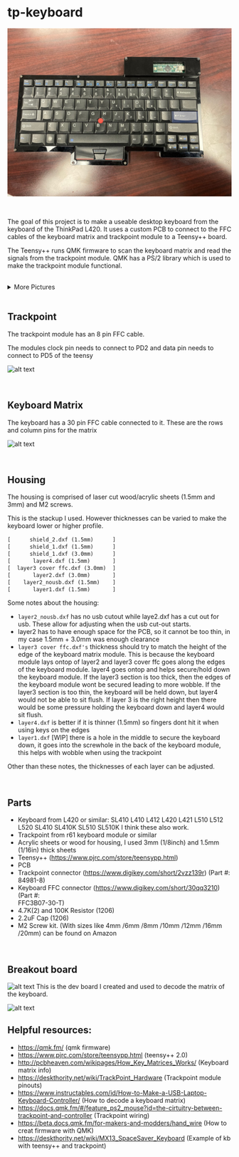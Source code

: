 # tp-keyboard
![alt text](images/img_top.jpeg)

<br>

The goal of this project is to make a useable desktop keyboard from the keyboard of the ThinkPad L420. It uses a custom PCB to connect to the FFC cables of the keyboard matrix and trackpoint module to a Teensy++ board.

The Teensy++ runs QMK firmware to scan the keyboard matrix and read the signals from the trackpoint module. QMK has a PS/2 library which is used to make the trackpoint module functional.

<br>

<details>
  <summary>More Pictures</summary>

  ![alt text](images/img_side1.jpeg)
  ![alt text](images/img_side2.jpeg)
  ![alt text](images/img_wood_proto.jpeg)
  
</details>  

<br>

## Trackpoint
The trackpoint module has an 8 pin FFC cable.

The modules clock pin needs to connect to PD2 and data pin needs to connect to PD5 of the teensy


![alt text](https://i.imgur.com/eAW1w8l.jpg?1)

<br>

## Keyboard Matrix
The keyboard has a 30 pin FFC cable connected to it. These are the rows and column pins for the matrix

![alt text](https://i.imgur.com/65hynYD.jpg?1)

<br>

## Housing
The housing is comprised of laser cut wood/acrylic sheets (1.5mm and 3mm) and M2 screws.

This is the stackup I used. However thicknesses can be varied to make the keyboard lower or higher profile.
```
[      shield_2.dxf (1.5mm)      ]
[      shield_1.dxf (1.5mm)      ]
[      shield_1.dxf (3.0mm)      ]
[       layer4.dxf (1.5mm)       ]
[  layer3 cover ffc.dxf (3.0mm)  ]
[       layer2.dxf (3.0mm)       ]
[    layer2_nousb.dxf (1.5mm)    ]
[       layer1.dxf (1.5mm)       ]
```
Some notes about the housing:
* ```layer2_nousb.dxf``` has no usb cutout while laye2.dxf has a cut out for usb. These allow for adjusting when the usb cut-out starts.
* layer2 has to have enough space for the PCB, so it cannot be too thin, in my case 1.5mm + 3.0mm was enough clearance
* ```layer3 cover ffc.dxf's``` thickness should try to match the height of the edge of the keyboard matrix module. This is because the keyboard module lays ontop of layer2 and layer3 cover ffc goes along the edges of the keyboard module. layer4 goes ontop and helps secure/hold down the keyboard module. If the layer3 section is too thick, then the edges of the keyboard module wont be secured leading to more wobble. If the layer3 section is too thin, the keyboard will be held down, but layer4 would not be able to sit flush. If layer 3 is the right height then there would be some pressure holding the keyboard down and layer4 would sit flush.
* ```layer4.dxf``` is better if it is thinner (1.5mm) so fingers dont hit it when using keys on the edges
* ```layer1.dxf``` [WIP] there is a hole in the middle to secure the keyboard down, it goes into the screwhole in the back of the keyboard module, this helps with wobble when using the trackpoint

Other than these notes, the thicknesses of each layer can be adjusted.

<br>

## Parts
* Keyboard from L420 or similar: SL410 L410 L412 L420 L421 L510 L512 L520 SL410 SL410K SL510 SL510K I think these also work.
* Trackpoint from r61 keyboard module or similar
* Acrylic sheets or wood for housing, I used 3mm (1/8inch) and 1.5mm (1/16in) thick sheets
* Teensy++ (https://www.pjrc.com/store/teensypp.html)
* PCB
* Trackpoint connector (https://www.digikey.com/short/2vzz139r) (Part #: 84981-8)
* Keyboard FFC connector (https://www.digikey.com/short/30qq3210) (Part #: 	
FFC3B07-30-T)
* 4.7K(2) and 100K Resistor (1206)
* 2.2uF Cap (1206)
* M2 Screw kit. (With sizes like 4mm /6mm /8mm /10mm /12mm /16mm /20mm) can be found on Amazon

<br>

## Breakout board
![alt text](https://i.imgur.com/ec5ur1S.jpg)
This is the dev board I created and used to decode the matrix of the keyboard.

![alt text](https://i.imgur.com/iDEyUDH.jpg)


## Helpful resources:
* https://qmk.fm/ (qmk firmware)
* https://www.pjrc.com/store/teensypp.html (teensy++ 2.0)
* http://pcbheaven.com/wikipages/How_Key_Matrices_Works/ (Keyboard matrix info)
* https://deskthority.net/wiki/TrackPoint_Hardware (Trackpoint module pinouts)
* https://www.instructables.com/id/How-to-Make-a-USB-Laptop-Keyboard-Controller/ (How to decode a keyboard matrix)
* https://docs.qmk.fm/#/feature_ps2_mouse?id=the-cirtuitry-between-trackpoint-and-controller (Trackpoint wiring)
* https://beta.docs.qmk.fm/for-makers-and-modders/hand_wire (How to creat firmware with QMK)
* https://deskthority.net/wiki/MX13_SpaceSaver_Keyboard (Example of kb with teensy++ and trackpoint)

